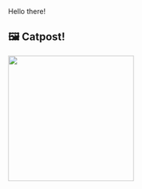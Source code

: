 Hello there!



## 🖼️ Catpost!

<sub>
    <img src="https://cdn2.thecatapi.com/images/dm6.jpg" height="256">
</sub>

